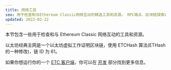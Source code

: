 ```yaml
---
title: 网络工具
seo: 用于检查和与Ethereum Classic网络互动的精选工具和资源。 RPC端点、区块链探索者和网络监控者。
updated: 2022-02-22
---
```


本节包含一些用于检查和与 Ethereum Classic 网络互动的工具和资源。

以太坊经典主网是一个以太坊虚拟工作证明区块链，使用 ETCHash 算法(ETHash 的一种修改)，链 ID 为 61。

如果你想运行你的一个 [ETC 客户端](/development/clients)，你可以在 [开发](/development) 部分找到更多信息。
